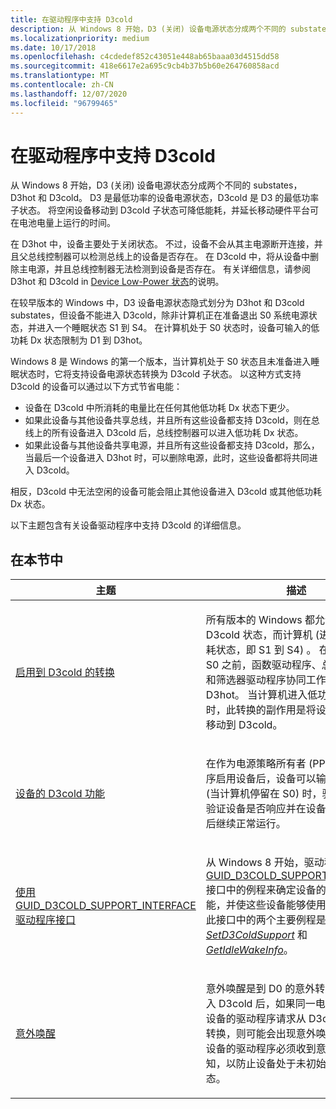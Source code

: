 ```yaml
---
title: 在驱动程序中支持 D3cold
description: 从 Windows 8 开始，D3 (关闭) 设备电源状态分成两个不同的 substates，D3hot 和 D3cold。
ms.localizationpriority: medium
ms.date: 10/17/2018
ms.openlocfilehash: c4cdedef852c43051e448ab65baaa03d4515dd58
ms.sourcegitcommit: 418e6617e2a695c9cb4b37b5b60e264760858acd
ms.translationtype: MT
ms.contentlocale: zh-CN
ms.lasthandoff: 12/07/2020
ms.locfileid: "96799465"
---
```

# <a name="supporting-d3cold-in-a-driver"></a>在驱动程序中支持 D3cold


从 Windows 8 开始，D3 (关闭) 设备电源状态分成两个不同的 substates，D3hot 和 D3cold。 D3 是最低功率的设备电源状态，D3cold 是 D3 的最低功率子状态。 将空闲设备移动到 D3cold 子状态可降低能耗，并延长移动硬件平台可在电池电量上运行的时间。

在 D3hot 中，设备主要处于关闭状态。 不过，设备不会从其主电源断开连接，并且父总线控制器可以检测总线上的设备是否存在。 在 D3cold 中，将从设备中删除主电源，并且总线控制器无法检测到设备是否存在。 有关详细信息，请参阅 D3hot 和 D3cold in [Device Low-Power 状态](device-sleeping-states.md)的说明。

在较早版本的 Windows 中，D3 设备电源状态隐式划分为 D3hot 和 D3cold substates，但设备不能进入 D3cold，除非计算机正在准备退出 S0 系统电源状态，并进入一个睡眠状态 S1 到 S4。 在计算机处于 S0 状态时，设备可输入的低功耗 Dx 状态限制为 D1 到 D3hot。

Windows 8 是 Windows 的第一个版本，当计算机处于 S0 状态且未准备进入睡眠状态时，它将支持设备电源状态转换为 D3cold 子状态。 以这种方式支持 D3cold 的设备可以通过以下方式节省电能：

-   设备在 D3cold 中所消耗的电量比在任何其他低功耗 Dx 状态下更少。
-   如果此设备与其他设备共享总线，并且所有这些设备都支持 D3cold，则在总线上的所有设备进入 D3cold 后，总线控制器可以进入低功耗 Dx 状态。
-   如果此设备与其他设备共享电源，并且所有这些设备都支持 D3cold，那么，当最后一个设备进入 D3hot 时，可以删除电源，此时，这些设备都将共同进入 D3cold。

相反，D3cold 中无法空闲的设备可能会阻止其他设备进入 D3cold 或其他低功耗 Dx 状态。

以下主题包含有关设备驱动程序中支持 D3cold 的详细信息。

## <a name="in-this-section"></a>在本节中


<table>
<colgroup>
<col width="50%" />
<col width="50%" />
</colgroup>
<thead>
<tr class="header">
<th>主题</th>
<th>描述</th>
</tr>
</thead>
<tbody>
<tr class="odd">
<td><p><a href="enabling-transitions-to-d3cold.md" data-raw-source="[Enabling Transitions to D3cold](enabling-transitions-to-d3cold.md)">启用到 D3cold 的转换</a></p></td>
<td><p>所有版本的 Windows 都允许设备处于 D3cold 状态，而计算机 (进入系统低功耗状态，即 S1 到 S4) 。 在计算机退出 S0 之前，函数驱动程序、总线驱动程序和筛选器驱动程序协同工作以将设备移至 D3hot。 当计算机进入低功耗 Sx 状态时，此转换的副作用是将设备从 D3hot 移动到 D3cold。</p></td>
</tr>
<tr class="even">
<td><p><a href="d3cold-capabilities-of-a-device.md" data-raw-source="[D3cold Capabilities of a Device](d3cold-capabilities-of-a-device.md)">设备的 D3cold 功能</a></p></td>
<td><p>在作为电源策略所有者 (PPO) 的驱动程序启用设备后，设备可以输入 D3cold (当计算机停留在 S0) 时，驱动程序必须验证设备是否响应并在设备进入 D3cold 后继续正常运行。</p></td>
</tr>
<tr class="odd">
<td><p><a href="using-guid-d3cold-support-interface.md" data-raw-source="[Using the GUID_D3COLD_SUPPORT_INTERFACE Driver Interface](using-guid-d3cold-support-interface.md)">使用 GUID_D3COLD_SUPPORT_INTERFACE 驱动程序接口</a></p></td>
<td><p>从 Windows 8 开始，驱动程序可以调用 <a href="https://msdn.microsoft.com/library/windows/hardware/hh967714" data-raw-source="[GUID_D3COLD_SUPPORT_INTERFACE](https://msdn.microsoft.com/library/windows/hardware/hh967714)">GUID_D3COLD_SUPPORT_INTERFACE</a> 接口中的例程来确定设备的 D3COLD 功能，并使这些设备能够使用 D3COLD。 此接口中的两个主要例程是 <a href="/windows-hardware/drivers/ddi/wdm/nc-wdm-set_d3cold_support" data-raw-source="[&lt;em&gt;SetD3ColdSupport&lt;/em&gt;](/windows-hardware/drivers/ddi/wdm/nc-wdm-set_d3cold_support)"><em>SetD3ColdSupport</em></a> 和 <a href="/windows-hardware/drivers/ddi/wdm/nc-wdm-get_idle_wake_info" data-raw-source="[&lt;em&gt;GetIdleWakeInfo&lt;/em&gt;](/windows-hardware/drivers/ddi/wdm/nc-wdm-get_idle_wake_info)"><em>GetIdleWakeInfo</em></a>。</p></td>
</tr>
<tr class="even">
<td><p><a href="surprise-wake-up.md" data-raw-source="[Surprise Wake-Up](surprise-wake-up.md)">意外唤醒</a></p></td>
<td><p>意外唤醒是到 D0 的意外转换。 设备进入 D3cold 后，如果同一电源轨上另一台设备的驱动程序请求从 D3cold 到 D0 的转换，则可能会出现意外唤醒。 第一台设备的驱动程序必须收到意外唤醒的通知，以防止设备处于未初始化的 D0 状态。</p></td>
</tr>
</tbody>
</table>

 

